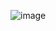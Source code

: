 ![image](https://github.com/Guigak/FirstWeapon_Modelling/assets/97238914/b57bc311-b3ec-48f3-8bfa-b2789c844dd1)
